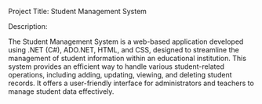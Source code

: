 Project Title: Student Management System

Description:

The Student Management System is a web-based application developed using .NET (C#), ADO.NET, HTML, and CSS, designed to streamline the management of student information within an educational institution. This system provides an efficient way to handle various student-related operations, including adding, updating, viewing, and deleting student records. It offers a user-friendly interface for administrators and teachers to manage student data effectively.
